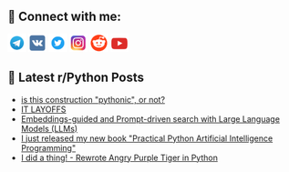 ## 🔎 Connect with me:
[<img src="https://github.com/bullbesh/bullbesh/blob/main/images/Telegram.png" width="32" height="32" />](https://t.me/bullbesh)
[<img src="https://github.com/bullbesh/bullbesh/blob/main/images/VK.png" width="32" height="32" />](https://vk.com/bullbesh)
[<img src="https://github.com/bullbesh/bullbesh/blob/main/images/Twitter.png" width="32" height="32" />](https://twitter.com/bullbesh1)
[<img src="https://github.com/bullbesh/bullbesh/blob/main/images/Instagram.png" width="32" height="32" />](https://www.instagram.com/bullbesh)
[<img src="https://github.com/bullbesh/bullbesh/blob/main/images/Reddit.png" width="32" height="32" />](https://www.reddit.com/user/bullbesh)
[<img src="https://github.com/bullbesh/bullbesh/blob/main/images/YouTube.png" width="32" height="32" />](https://www.youtube.com/channel/UCtfjRs6uzgq5mfm8S06WTcg)

## 📕 Latest r/Python Posts
<!-- BLOG-POST-LIST:START -->
- [is this construction &quot;pythonic&quot;, or not?](https://www.reddit.com/r/Python/comments/10rgdoj/is_this_construction_pythonic_or_not/)
- [IT LAYOFFS](https://www.reddit.com/r/Python/comments/10re1j5/it_layoffs/)
- [Embeddings-guided and Prompt-driven search with Large Language Models &lpar;LLMs&rpar;](https://www.reddit.com/r/Python/comments/10rd9o0/embeddingsguided_and_promptdriven_search_with/)
- [I just released my new book &quot;Practical Python Artificial Intelligence Programming&quot;](https://www.reddit.com/r/Python/comments/10rc3vy/i_just_released_my_new_book_practical_python/)
- [I did a thing! - Rewrote Angry Purple Tiger in Python](https://www.reddit.com/r/Python/comments/10rbae2/i_did_a_thing_rewrote_angry_purple_tiger_in_python/)
<!-- BLOG-POST-LIST:END -->
